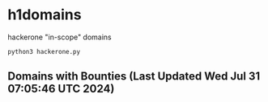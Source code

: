 # h1domains
hackerone "in-scope" domains

`python3 hackerone.py`
## Domains with Bounties (Last Updated Wed Jul 31 07:05:46 UTC 2024)
```

```
